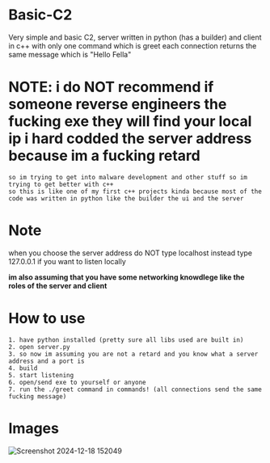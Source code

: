# Basic-C2
Very simple and basic C2, server written in python (has a builder) and client in c++ with only one command which is greet each connection returns the same message which is "Hello Fella"


# **NOTE: i do NOT recommend if someone reverse engineers the fucking exe they will find your local ip i hard codded the server address because im a fucking retard**


```
so im trying to get into malware development and other stuff so im trying to get better with c++
so this is like one of my first c++ projects kinda because most of the code was written in python like the builder the ui and the server
```

# Note

when you choose the server address do NOT type localhost
instead type 127.0.0.1 if you want to listen locally

**im also assuming that you have some networking knowdlege like the roles of the server and client**

# How to use
```
1. have python installed (pretty sure all libs used are built in)
2. open server.py
3. so now im assuming you are not a retard and you know what a server address and a port is
4. build
5. start listening
6. open/send exe to yourself or anyone
7. run the ./greet command in commands! (all connections send the same fucking message)
```

# Images

![Screenshot 2024-12-18 152049](https://github.com/user-attachments/assets/1bd1dd75-50fb-4c32-939a-dacedfc994ac)

